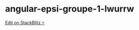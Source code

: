 # angular-epsi-groupe-1-lwurrw

[Edit on StackBlitz ⚡️](https://stackblitz.com/edit/angular-epsi-groupe-1-lwurrw)